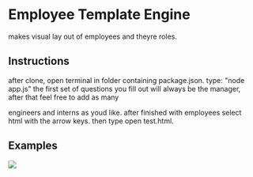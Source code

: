 # Employee Template Engine

makes visual lay out of employees and theyre roles.

## Instructions

after clone, open terminal in folder containing package.json.
type: "node app.js"
the first set of questions you fill out will always be the manager, after that feel free to add as many

engineers and interns as youd like.
after finished with employees select html with the arrow keys.
then type open test.html.

## Examples

<imng src="https://github.com/wronghandedryan/employee-template-engine/blob/master/test1.gif?raw=true">
<img src="https://github.com/wronghandedryan/employee-template-engine/blob/master/test2.gif?raw=true">
